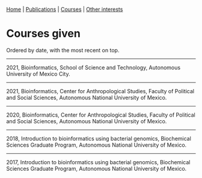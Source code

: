 [Home](https://miferg.github.io)
  | [Publications](https://miferg.github.io/publications)
  | [Courses](https://miferg.github.io/courses)
  | [Other interests](https://miferg.github.io/other)

# Courses given

Ordered by date, with the most recent on top.

---

2021, Bioinformatics, School of Science and Technology, Autonomous University of Mexico City.

---

2021, Bioinformatics, Center for Anthropological Studies, Faculty of Political and Social Sciences, Autonomous National University of Mexico.

---

2020, Bioinformatics, Center for Anthropological Studies, Faculty of Political and Social Sciences, Autonomous National University of Mexico.

---

2018, Introduction to bioinformatics using bacterial genomics, Biochemical Sciences Graduate Program, Autonomous National University of Mexico.

---

2017, Introduction to bioinformatics using bacterial genomics, Biochemical Sciences Graduate Program, Autonomous National University of Mexico.
